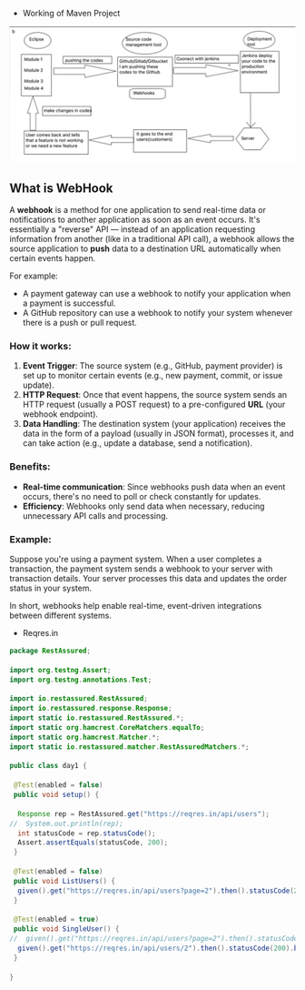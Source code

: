 * Working of Maven Project

![alt text](image-1.png)

## What is WebHook

A **webhook** is a method for one application to send real-time data or notifications to another application as soon as an event occurs. It's essentially a "reverse" API — instead of an application requesting information from another (like in a traditional API call), a webhook allows the source application to **push** data to a destination URL automatically when certain events happen.

For example:
- A payment gateway can use a webhook to notify your application when a payment is successful.
- A GitHub repository can use a webhook to notify your system whenever there is a push or pull request.
  
### How it works:
1. **Event Trigger**: The source system (e.g., GitHub, payment provider) is set up to monitor certain events (e.g., new payment, commit, or issue update).
2. **HTTP Request**: Once that event happens, the source system sends an HTTP request (usually a POST request) to a pre-configured **URL** (your webhook endpoint).
3. **Data Handling**: The destination system (your application) receives the data in the form of a payload (usually in JSON format), processes it, and can take action (e.g., update a database, send a notification).

### Benefits:
- **Real-time communication**: Since webhooks push data when an event occurs, there's no need to poll or check constantly for updates.
- **Efficiency**: Webhooks only send data when necessary, reducing unnecessary API calls and processing.

### Example:
Suppose you're using a payment system. When a user completes a transaction, the payment system sends a webhook to your server with transaction details. Your server processes this data and updates the order status in your system.

In short, webhooks help enable real-time, event-driven integrations between different systems.


* Reqres.in

```java
package RestAssured;

import org.testng.Assert;
import org.testng.annotations.Test;

import io.restassured.RestAssured;
import io.restassured.response.Response;
import static io.restassured.RestAssured.*;
import static org.hamcrest.CoreMatchers.equalTo;
import static org.hamcrest.Matcher.*;
import static io.restassured.matcher.RestAssuredMatchers.*;

public class day1 {

 @Test(enabled = false)
 public void setup() {
  
  Response rep = RestAssured.get("https://reqres.in/api/users");
//  System.out.println(rep);
  int statusCode = rep.statusCode();
  Assert.assertEquals(statusCode, 200);
 }
 
 @Test(enabled = false)
 public void ListUsers() {
  given().get("https://reqres.in/api/users?page=2").then().statusCode(200).log().all();
 }
 
 @Test(enabled = true)
 public void SingleUser() {
//  given().get("https://reqres.in/api/users?page=2").then().statusCode(200).body("data.id[0]", equalTo(7));                                     
  given().get("https://reqres.in/api/users/2").then().statusCode(200).body("data.first_name", equalTo("Janet"));                                     
 }
 
}

```